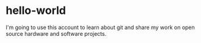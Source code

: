 # hello-world
I'm going to use this account to learn about git and share my work on open source hardware and software projects. 
